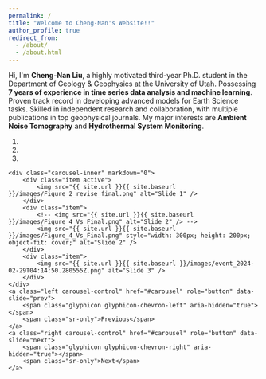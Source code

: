 ```yaml
---
permalink: /
title: "Welcome to Cheng-Nan's Website!!"
author_profile: true
redirect_from: 
  - /about/
  - /about.html
---
```


Hi, I'm **Cheng-Nan Liu**, a highly motivated third-year Ph.D. student in the Department of Geology & Geophysics at the University of Utah. Possessing **7 years of experience in time series data analysis and machine learning**. Proven track record in developing advanced models for Earth Science tasks. Skilled in independent research and collaboration, with multiple publications in top geophysical journals. My major interests are **Ambient Noise Tomography** and **Hydrothermal System Monitoring**.

<div markdown="0" id="carousel" class="carousel slide" data-ride="carousel" data-interval="4000" data-pause="hover">
    <ol class="carousel-indicators">
        <li data-target="#carousel" data-slide-to="0" class="active"></li>
        <li data-target="#carousel" data-slide-to="1"></li>
        <li data-target="#carousel" data-slide-to="2"></li>
    </ol>

    <div class="carousel-inner" markdown="0">
        <div class="item active">
            <img src="{{ site.url }}{{ site.baseurl }}/images/Figure_2_revise_final.png" alt="Slide 1" />
        </div>
        <div class="item">
            <!-- <img src="{{ site.url }}{{ site.baseurl }}/images/Figure_4_Vs_Final.png" alt="Slide 2" /> -->
            <img src="{{ site.url }}{{ site.baseurl }}/images/Figure_4_Vs_Final.png" style="width: 300px; height: 200px; object-fit: cover;" alt="Slide 2" />
        </div>
        <div class="item">
            <img src="{{ site.url }}{{ site.baseurl }}/images/event_2024-02-29T04:14:50.280555Z.png" alt="Slide 3" />
        </div>
    </div>
    <a class="left carousel-control" href="#carousel" role="button" data-slide="prev">
        <span class="glyphicon glyphicon-chevron-left" aria-hidden="true"></span>
        <span class="sr-only">Previous</span>
    </a>
    <a class="right carousel-control" href="#carousel" role="button" data-slide="next">
        <span class="glyphicon glyphicon-chevron-right" aria-hidden="true"></span>
        <span class="sr-only">Next</span>
    </a>
</div>
